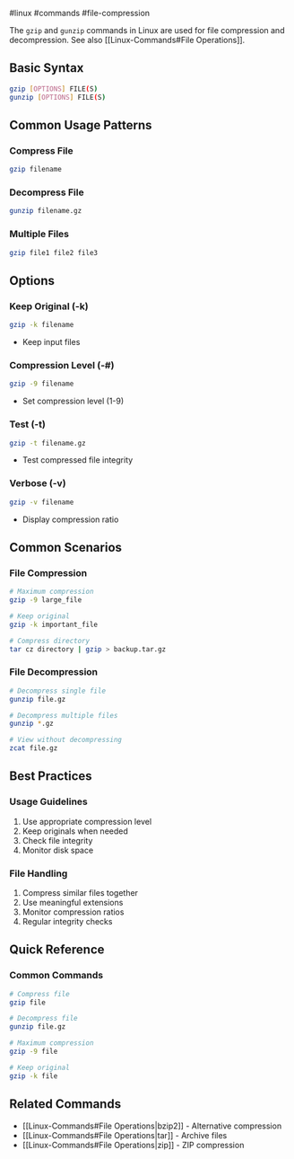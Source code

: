 #linux #commands #file-compression

The `gzip` and `gunzip` commands in Linux are used for file compression and decompression. See also [[Linux-Commands#File Operations]].

## Basic Syntax
```bash
gzip [OPTIONS] FILE(S)
gunzip [OPTIONS] FILE(S)
```

## Common Usage Patterns

### Compress File
```bash
gzip filename
```

### Decompress File
```bash
gunzip filename.gz
```

### Multiple Files
```bash
gzip file1 file2 file3
```

## Options

### Keep Original (-k)
```bash
gzip -k filename
```
- Keep input files

### Compression Level (-#)
```bash
gzip -9 filename
```
- Set compression level (1-9)

### Test (-t)
```bash
gzip -t filename.gz
```
- Test compressed file integrity

### Verbose (-v)
```bash
gzip -v filename
```
- Display compression ratio

## Common Scenarios

### File Compression
```bash
# Maximum compression
gzip -9 large_file

# Keep original
gzip -k important_file

# Compress directory
tar cz directory | gzip > backup.tar.gz
```

### File Decompression
```bash
# Decompress single file
gunzip file.gz

# Decompress multiple files
gunzip *.gz

# View without decompressing
zcat file.gz
```

## Best Practices

### Usage Guidelines
1. Use appropriate compression level
2. Keep originals when needed
3. Check file integrity
4. Monitor disk space

### File Handling
1. Compress similar files together
2. Use meaningful extensions
3. Monitor compression ratios
4. Regular integrity checks

## Quick Reference

### Common Commands
```bash
# Compress file
gzip file

# Decompress file
gunzip file.gz

# Maximum compression
gzip -9 file

# Keep original
gzip -k file
```

## Related Commands
- [[Linux-Commands#File Operations|bzip2]] - Alternative compression
- [[Linux-Commands#File Operations|tar]] - Archive files
- [[Linux-Commands#File Operations|zip]] - ZIP compression